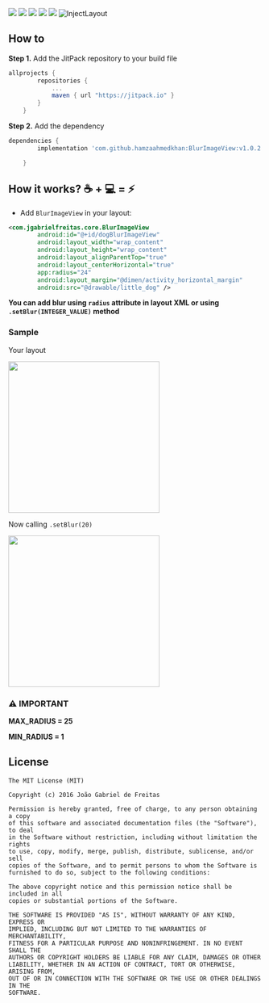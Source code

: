 [![](https://jitpack.io/v/jgabrielfreitas/DataControllerDemo.svg)](https://jitpack.io/#jgabrielfreitas/DataControllerDemo) [![](https://img.shields.io/badge/Language%20-Java-4682b4.svg)](https://jitpack.io/#jgabrielfreitas/DataControllerDemo)
[![](https://img.shields.io/apm/l/vim-mode.svg?maxAge=2592000)]()
[![](https://img.shields.io/badge/API-%2B%2017-lightgrey.svg)]()
[![](https://img.shields.io/badge/Android-4.2-green.svg)]()
![InjectLayout](imgs/BlurImageView-header.png)

## How to
**Step 1.** Add the JitPack repository to your build file
```gradle
allprojects {
		repositories {
			...
			maven { url "https://jitpack.io" }
		}
	}
```

**Step 2.** Add the dependency
```gradle
dependencies {
		implementation 'com.github.hamzaahmedkhan:BlurImageView:v1.0.2'

	}
```

## How it works? :coffee: + :computer: = :zap:

+ Add `BlurImageView` in your layout:
```xml
<com.jgabrielfreitas.core.BlurImageView
        android:id="@+id/dogBlurImageView"
        android:layout_width="wrap_content"
        android:layout_height="wrap_content"
        android:layout_alignParentTop="true"
        android:layout_centerHorizontal="true"
        app:radius="24"
        android:layout_margin="@dimen/activity_horizontal_margin"
        android:src="@drawable/little_dog" />
```

**You can add blur using `radius` attribute in layout XML or using  `.setBlur(INTEGER_VALUE)` method**  

### Sample

Your layout

<img src="imgs/example_1.png" width="300">

Now calling `.setBlur(20)`

<img src="imgs/example_2.png" width="300">


### :warning: IMPORTANT
**MAX_RADIUS = 25**

**MIN_RADIUS = 1**

## License
```
The MIT License (MIT)

Copyright (c) 2016 João Gabriel de Freitas

Permission is hereby granted, free of charge, to any person obtaining a copy
of this software and associated documentation files (the "Software"), to deal
in the Software without restriction, including without limitation the rights
to use, copy, modify, merge, publish, distribute, sublicense, and/or sell
copies of the Software, and to permit persons to whom the Software is
furnished to do so, subject to the following conditions:

The above copyright notice and this permission notice shall be included in all
copies or substantial portions of the Software.

THE SOFTWARE IS PROVIDED "AS IS", WITHOUT WARRANTY OF ANY KIND, EXPRESS OR
IMPLIED, INCLUDING BUT NOT LIMITED TO THE WARRANTIES OF MERCHANTABILITY,
FITNESS FOR A PARTICULAR PURPOSE AND NONINFRINGEMENT. IN NO EVENT SHALL THE
AUTHORS OR COPYRIGHT HOLDERS BE LIABLE FOR ANY CLAIM, DAMAGES OR OTHER
LIABILITY, WHETHER IN AN ACTION OF CONTRACT, TORT OR OTHERWISE, ARISING FROM,
OUT OF OR IN CONNECTION WITH THE SOFTWARE OR THE USE OR OTHER DEALINGS IN THE
SOFTWARE.

```
